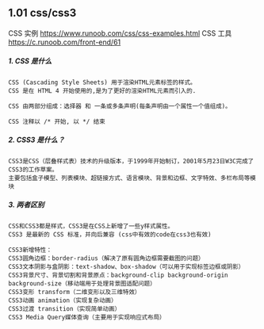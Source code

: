 ## 1.01 css/css3


CSS 实例 <https://www.runoob.com/css/css-examples.html>
CSS 工具 <https://c.runoob.com/front-end/61>


##### 1. CSS 是什么
```
CSS (Cascading Style Sheets) 用于渲染HTML元素标签的样式。
CSS 是在 HTML 4 开始使用的,是为了更好的渲染HTML元素而引入的.

CSS 由两部分组成：选择器 和 一条或多条声明(每条声明由一个属性一个值组成)。

CSS 注释以 /* 开始, 以 */ 结束
```

##### 2. CSS3 是什么？
```
CSS3是CSS（层叠样式表）技术的升级版本，于1999年开始制订，2001年5月23日W3C完成了CSS3的工作草案。
主要包括盒子模型、列表模块、超链接方式、语言模块、背景和边框、文字特效、多栏布局等模块
```

##### 3. 两者区别
```
CSS和CSS3都是样式，CSS3是在CSS上新增了一些y样式属性。
CSS3 是最新的 CSS 标准，并向后兼容 (css中有效的code在css3也有效)

CSS3新增特性：
CSS3圆角边框：border-radius（解决了原有圆角边框需要截图的问题）
CSS3文本阴影与盒阴影：text-shadow、box-shadow（可以用于实现标签边框或阴影）
CSS3背景尺寸、背景切割和背景原点：background-clip background-origin background-size（移动端用于处理背景图适配问题）
CSS3变形 transform（二维变形以及三维特效）
CSS3动画 animation（实现复杂动画）
CSS3过渡 transition（实现简单动画）
CSS3 Media Query媒体查询（主要用于实现响应式布局）
```
